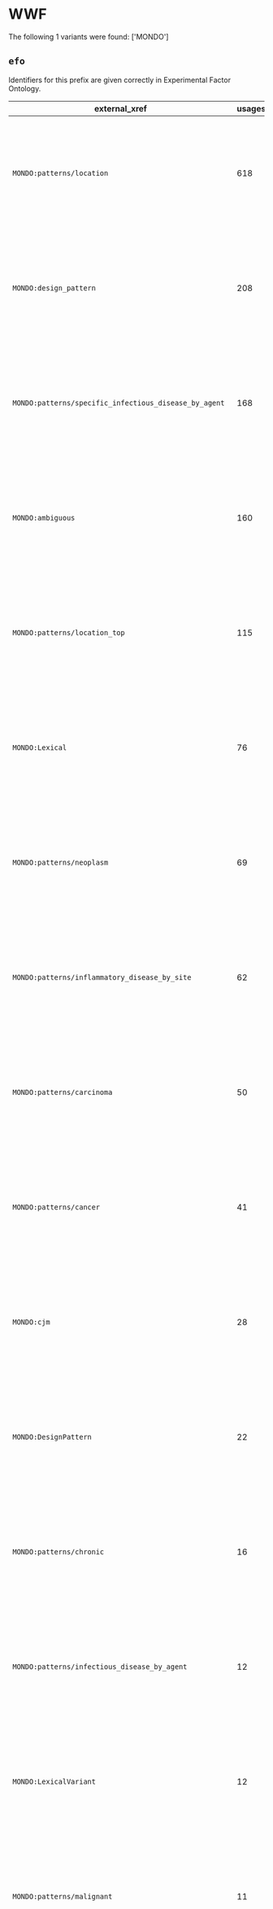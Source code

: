 # WWF

The following 1 variants were found: ['MONDO']

## `efo`

Identifiers for this prefix are given correctly in Experimental Factor Ontology.

| external_xref                                          |   usages_count | usages                                                                                                                                                                                                                                                                                                                                                                                                                                                                                                                       |
|--------------------------------------------------------|----------------|------------------------------------------------------------------------------------------------------------------------------------------------------------------------------------------------------------------------------------------------------------------------------------------------------------------------------------------------------------------------------------------------------------------------------------------------------------------------------------------------------------------------------|
| `MONDO:patterns/location`                              |            618 | [http://www.ebi.ac.uk/efo/EFO:0000178](https://bioregistry.io/http://www.ebi.ac.uk/efo/EFO:0000178), [http://www.ebi.ac.uk/efo/EFO:0000181](https://bioregistry.io/http://www.ebi.ac.uk/efo/EFO:0000181), [http://www.ebi.ac.uk/efo/EFO:0000182](https://bioregistry.io/http://www.ebi.ac.uk/efo/EFO:0000182), [http://www.ebi.ac.uk/efo/EFO:0000191](https://bioregistry.io/http://www.ebi.ac.uk/efo/EFO:0000191), [http://www.ebi.ac.uk/efo/EFO:0000199](https://bioregistry.io/http://www.ebi.ac.uk/efo/EFO:0000199), ... |
| `MONDO:design_pattern`                                 |            208 | [http://www.ebi.ac.uk/efo/EFO:0000191](https://bioregistry.io/http://www.ebi.ac.uk/efo/EFO:0000191), [http://www.ebi.ac.uk/efo/EFO:0000319](https://bioregistry.io/http://www.ebi.ac.uk/efo/EFO:0000319), [http://www.ebi.ac.uk/efo/EFO:0000330](https://bioregistry.io/http://www.ebi.ac.uk/efo/EFO:0000330), [http://www.ebi.ac.uk/efo/EFO:0000405](https://bioregistry.io/http://www.ebi.ac.uk/efo/EFO:0000405), [http://www.ebi.ac.uk/efo/EFO:0000405](https://bioregistry.io/http://www.ebi.ac.uk/efo/EFO:0000405), ... |
| `MONDO:patterns/specific_infectious_disease_by_agent`  |            168 | [http://www.ebi.ac.uk/efo/EFO:0000650](https://bioregistry.io/http://www.ebi.ac.uk/efo/EFO:0000650), [http://www.ebi.ac.uk/efo/EFO:0000694](https://bioregistry.io/http://www.ebi.ac.uk/efo/EFO:0000694), [http://www.ebi.ac.uk/efo/EFO:0000763](https://bioregistry.io/http://www.ebi.ac.uk/efo/EFO:0000763), [http://www.ebi.ac.uk/efo/EFO:0000764](https://bioregistry.io/http://www.ebi.ac.uk/efo/EFO:0000764), [http://www.ebi.ac.uk/efo/EFO:0000769](https://bioregistry.io/http://www.ebi.ac.uk/efo/EFO:0000769), ... |
| `MONDO:ambiguous`                                      |            160 | [http://www.ebi.ac.uk/efo/EFO:0000217](https://bioregistry.io/http://www.ebi.ac.uk/efo/EFO:0000217), [http://www.ebi.ac.uk/efo/EFO:0000220](https://bioregistry.io/http://www.ebi.ac.uk/efo/EFO:0000220), [http://www.ebi.ac.uk/efo/EFO:0000248](https://bioregistry.io/http://www.ebi.ac.uk/efo/EFO:0000248), [http://www.ebi.ac.uk/efo/EFO:0000275](https://bioregistry.io/http://www.ebi.ac.uk/efo/EFO:0000275), [http://www.ebi.ac.uk/efo/EFO:0000284](https://bioregistry.io/http://www.ebi.ac.uk/efo/EFO:0000284), ... |
| `MONDO:patterns/location_top`                          |            115 | [http://www.ebi.ac.uk/efo/EFO:0000319](https://bioregistry.io/http://www.ebi.ac.uk/efo/EFO:0000319), [http://www.ebi.ac.uk/efo/EFO:0000405](https://bioregistry.io/http://www.ebi.ac.uk/efo/EFO:0000405), [http://www.ebi.ac.uk/efo/EFO:0000512](https://bioregistry.io/http://www.ebi.ac.uk/efo/EFO:0000512), [http://www.ebi.ac.uk/efo/EFO:0000524](https://bioregistry.io/http://www.ebi.ac.uk/efo/EFO:0000524), [http://www.ebi.ac.uk/efo/EFO:0000540](https://bioregistry.io/http://www.ebi.ac.uk/efo/EFO:0000540), ... |
| `MONDO:Lexical`                                        |             76 | [http://www.ebi.ac.uk/efo/EFO:0000095](https://bioregistry.io/http://www.ebi.ac.uk/efo/EFO:0000095), [http://www.ebi.ac.uk/efo/EFO:0000174](https://bioregistry.io/http://www.ebi.ac.uk/efo/EFO:0000174), [http://www.ebi.ac.uk/efo/EFO:0000181](https://bioregistry.io/http://www.ebi.ac.uk/efo/EFO:0000181), [http://www.ebi.ac.uk/efo/EFO:0000198](https://bioregistry.io/http://www.ebi.ac.uk/efo/EFO:0000198), [http://www.ebi.ac.uk/efo/EFO:0000222](https://bioregistry.io/http://www.ebi.ac.uk/efo/EFO:0000222), ... |
| `MONDO:patterns/neoplasm`                              |             69 | [http://www.ebi.ac.uk/efo/EFO:0000294](https://bioregistry.io/http://www.ebi.ac.uk/efo/EFO:0000294), [http://www.ebi.ac.uk/efo/EFO:0002431](https://bioregistry.io/http://www.ebi.ac.uk/efo/EFO:0002431), [http://www.ebi.ac.uk/efo/EFO:0002626](https://bioregistry.io/http://www.ebi.ac.uk/efo/EFO:0002626), [http://www.ebi.ac.uk/efo/EFO:0003769](https://bioregistry.io/http://www.ebi.ac.uk/efo/EFO:0003769), [http://www.ebi.ac.uk/efo/EFO:0003817](https://bioregistry.io/http://www.ebi.ac.uk/efo/EFO:0003817), ... |
| `MONDO:patterns/inflammatory_disease_by_site`          |             62 | [http://www.ebi.ac.uk/efo/EFO:0000217](https://bioregistry.io/http://www.ebi.ac.uk/efo/EFO:0000217), [http://www.ebi.ac.uk/efo/EFO:0000278](https://bioregistry.io/http://www.ebi.ac.uk/efo/EFO:0000278), [http://www.ebi.ac.uk/efo/EFO:0000465](https://bioregistry.io/http://www.ebi.ac.uk/efo/EFO:0000465), [http://www.ebi.ac.uk/efo/EFO:0000557](https://bioregistry.io/http://www.ebi.ac.uk/efo/EFO:0000557), [http://www.ebi.ac.uk/efo/EFO:0000649](https://bioregistry.io/http://www.ebi.ac.uk/efo/EFO:0000649), ... |
| `MONDO:patterns/carcinoma`                             |             50 | [http://www.ebi.ac.uk/efo/EFO:0000178](https://bioregistry.io/http://www.ebi.ac.uk/efo/EFO:0000178), [http://www.ebi.ac.uk/efo/EFO:0000182](https://bioregistry.io/http://www.ebi.ac.uk/efo/EFO:0000182), [http://www.ebi.ac.uk/efo/EFO:0000216](https://bioregistry.io/http://www.ebi.ac.uk/efo/EFO:0000216), [http://www.ebi.ac.uk/efo/EFO:0000305](https://bioregistry.io/http://www.ebi.ac.uk/efo/EFO:0000305), [http://www.ebi.ac.uk/efo/EFO:0000501](https://bioregistry.io/http://www.ebi.ac.uk/efo/EFO:0000501), ... |
| `MONDO:patterns/cancer`                                |             41 | [http://www.ebi.ac.uk/efo/EFO:0000178](https://bioregistry.io/http://www.ebi.ac.uk/efo/EFO:0000178), [http://www.ebi.ac.uk/efo/EFO:0000326](https://bioregistry.io/http://www.ebi.ac.uk/efo/EFO:0000326), [http://www.ebi.ac.uk/efo/EFO:0005088](https://bioregistry.io/http://www.ebi.ac.uk/efo/EFO:0005088), [http://www.ebi.ac.uk/efo/EFO:0005553](https://bioregistry.io/http://www.ebi.ac.uk/efo/EFO:0005553), [http://www.ebi.ac.uk/efo/EFO:0005557](https://bioregistry.io/http://www.ebi.ac.uk/efo/EFO:0005557), ... |
| `MONDO:cjm`                                            |             28 | [http://www.ebi.ac.uk/efo/EFO:0000182](https://bioregistry.io/http://www.ebi.ac.uk/efo/EFO:0000182), [http://www.ebi.ac.uk/efo/EFO:0000319](https://bioregistry.io/http://www.ebi.ac.uk/efo/EFO:0000319), [http://www.ebi.ac.uk/efo/EFO:0000405](https://bioregistry.io/http://www.ebi.ac.uk/efo/EFO:0000405), [http://www.ebi.ac.uk/efo/EFO:0000508](https://bioregistry.io/http://www.ebi.ac.uk/efo/EFO:0000508), [http://www.ebi.ac.uk/efo/EFO:0000574](https://bioregistry.io/http://www.ebi.ac.uk/efo/EFO:0000574), ... |
| `MONDO:DesignPattern`                                  |             22 | [http://www.ebi.ac.uk/efo/EFO:0000216](https://bioregistry.io/http://www.ebi.ac.uk/efo/EFO:0000216), [http://www.ebi.ac.uk/efo/EFO:0000294](https://bioregistry.io/http://www.ebi.ac.uk/efo/EFO:0000294), [http://www.ebi.ac.uk/efo/EFO:0000305](https://bioregistry.io/http://www.ebi.ac.uk/efo/EFO:0000305), [http://www.ebi.ac.uk/efo/EFO:0000326](https://bioregistry.io/http://www.ebi.ac.uk/efo/EFO:0000326), [http://www.ebi.ac.uk/efo/EFO:0000673](https://bioregistry.io/http://www.ebi.ac.uk/efo/EFO:0000673), ... |
| `MONDO:patterns/chronic`                               |             16 | [http://www.ebi.ac.uk/efo/EFO:0000337](https://bioregistry.io/http://www.ebi.ac.uk/efo/EFO:0000337), [http://www.ebi.ac.uk/efo/EFO:0000339](https://bioregistry.io/http://www.ebi.ac.uk/efo/EFO:0000339), [http://www.ebi.ac.uk/efo/EFO:0000341](https://bioregistry.io/http://www.ebi.ac.uk/efo/EFO:0000341), [http://www.ebi.ac.uk/efo/EFO:0000342](https://bioregistry.io/http://www.ebi.ac.uk/efo/EFO:0000342), [http://www.ebi.ac.uk/efo/EFO:0002428](https://bioregistry.io/http://www.ebi.ac.uk/efo/EFO:0002428), ... |
| `MONDO:patterns/infectious_disease_by_agent`           |             12 | [http://www.ebi.ac.uk/efo/EFO:0000763](https://bioregistry.io/http://www.ebi.ac.uk/efo/EFO:0000763), [http://www.ebi.ac.uk/efo/EFO:0004249](https://bioregistry.io/http://www.ebi.ac.uk/efo/EFO:0004249), [http://www.ebi.ac.uk/efo/EFO:0007128](https://bioregistry.io/http://www.ebi.ac.uk/efo/EFO:0007128), [http://www.ebi.ac.uk/efo/EFO:0007146](https://bioregistry.io/http://www.ebi.ac.uk/efo/EFO:0007146), [http://www.ebi.ac.uk/efo/EFO:0007173](https://bioregistry.io/http://www.ebi.ac.uk/efo/EFO:0007173), ... |
| `MONDO:LexicalVariant`                                 |             12 | [http://www.ebi.ac.uk/efo/EFO:0000384](https://bioregistry.io/http://www.ebi.ac.uk/efo/EFO:0000384), [http://www.ebi.ac.uk/efo/EFO:0003780](https://bioregistry.io/http://www.ebi.ac.uk/efo/EFO:0003780), [http://www.ebi.ac.uk/efo/EFO:0005625](https://bioregistry.io/http://www.ebi.ac.uk/efo/EFO:0005625), [http://www.ebi.ac.uk/efo/EFO:0005627](https://bioregistry.io/http://www.ebi.ac.uk/efo/EFO:0005627), [http://www.ebi.ac.uk/efo/EFO:0005629](https://bioregistry.io/http://www.ebi.ac.uk/efo/EFO:0005629), ... |
| `MONDO:patterns/malignant`                             |             11 | [http://www.ebi.ac.uk/efo/EFO:0000311](https://bioregistry.io/http://www.ebi.ac.uk/efo/EFO:0000311), [http://www.ebi.ac.uk/efo/EFO:0005567](https://bioregistry.io/http://www.ebi.ac.uk/efo/EFO:0005567), [http://www.ebi.ac.uk/efo/EFO:0008545](https://bioregistry.io/http://www.ebi.ac.uk/efo/EFO:0008545), [http://www.ebi.ac.uk/efo/EFO:1000124](https://bioregistry.io/http://www.ebi.ac.uk/efo/EFO:1000124), [http://www.ebi.ac.uk/efo/EFO:1000348](https://bioregistry.io/http://www.ebi.ac.uk/efo/EFO:1000348), ... |
| `MONDO:patterns/sarcoma`                               |             10 | [http://www.ebi.ac.uk/efo/EFO:0000569](https://bioregistry.io/http://www.ebi.ac.uk/efo/EFO:0000569), [http://www.ebi.ac.uk/efo/EFO:0000637](https://bioregistry.io/http://www.ebi.ac.uk/efo/EFO:0000637), [http://www.ebi.ac.uk/efo/EFO:0002914](https://bioregistry.io/http://www.ebi.ac.uk/efo/EFO:0002914), [http://www.ebi.ac.uk/efo/EFO:0002920](https://bioregistry.io/http://www.ebi.ac.uk/efo/EFO:0002920), [http://www.ebi.ac.uk/efo/EFO:0003968](https://bioregistry.io/http://www.ebi.ac.uk/efo/EFO:0003968), ... |
| `MONDO:patterns/basis_in_disruption_of_process`        |              9 | [http://www.ebi.ac.uk/efo/EFO:0000589](https://bioregistry.io/http://www.ebi.ac.uk/efo/EFO:0000589), [http://www.ebi.ac.uk/efo/EFO:0000677](https://bioregistry.io/http://www.ebi.ac.uk/efo/EFO:0000677), [http://www.ebi.ac.uk/efo/EFO:0005269](https://bioregistry.io/http://www.ebi.ac.uk/efo/EFO:0005269), [http://www.ebi.ac.uk/efo/EFO:0005269](https://bioregistry.io/http://www.ebi.ac.uk/efo/EFO:0005269), [http://www.ebi.ac.uk/efo/EFO:0008499](https://bioregistry.io/http://www.ebi.ac.uk/efo/EFO:0008499), ... |
| `MONDO:patterns/disease_series_by_gene`                |              9 | [http://www.ebi.ac.uk/efo/EFO:0009301](https://bioregistry.io/http://www.ebi.ac.uk/efo/EFO:0009301), [http://www.ebi.ac.uk/efo/EFO:0009301](https://bioregistry.io/http://www.ebi.ac.uk/efo/EFO:0009301), [http://www.ebi.ac.uk/efo/EFO:1001333](https://bioregistry.io/http://www.ebi.ac.uk/efo/EFO:1001333), [http://www.ebi.ac.uk/efo/EFO:1001501](https://bioregistry.io/http://www.ebi.ac.uk/efo/EFO:1001501), [http://www.ebi.ac.uk/efo/EFO:1001977](https://bioregistry.io/http://www.ebi.ac.uk/efo/EFO:1001977), ... |
| `MONDO:patterns/hereditary`                            |              8 | [http://www.ebi.ac.uk/efo/EFO:0000508](https://bioregistry.io/http://www.ebi.ac.uk/efo/EFO:0000508), [http://www.ebi.ac.uk/efo/EFO:0001356](https://bioregistry.io/http://www.ebi.ac.uk/efo/EFO:0001356), [http://www.ebi.ac.uk/efo/EFO:0002945](https://bioregistry.io/http://www.ebi.ac.uk/efo/EFO:0002945), [http://www.ebi.ac.uk/efo/EFO:0002945](https://bioregistry.io/http://www.ebi.ac.uk/efo/EFO:0002945), [http://www.ebi.ac.uk/efo/EFO:0004128](https://bioregistry.io/http://www.ebi.ac.uk/efo/EFO:0004128), ... |
| `MONDO:patterns/neuroendocrine_neoplasm_grade1`        |              8 | [http://www.ebi.ac.uk/efo/EFO:1000092](https://bioregistry.io/http://www.ebi.ac.uk/efo/EFO:1000092), [http://www.ebi.ac.uk/efo/EFO:1000094](https://bioregistry.io/http://www.ebi.ac.uk/efo/EFO:1000094), [http://www.ebi.ac.uk/efo/EFO:1000154](https://bioregistry.io/http://www.ebi.ac.uk/efo/EFO:1000154), [http://www.ebi.ac.uk/efo/EFO:1000188](https://bioregistry.io/http://www.ebi.ac.uk/efo/EFO:1000188), [http://www.ebi.ac.uk/efo/EFO:1000195](https://bioregistry.io/http://www.ebi.ac.uk/efo/EFO:1000195), ... |
| `MONDO:patterns/acute`                                 |              7 | [http://www.ebi.ac.uk/efo/EFO:0000220](https://bioregistry.io/http://www.ebi.ac.uk/efo/EFO:0000220), [http://www.ebi.ac.uk/efo/EFO:0000221](https://bioregistry.io/http://www.ebi.ac.uk/efo/EFO:0000221), [http://www.ebi.ac.uk/efo/EFO:0000222](https://bioregistry.io/http://www.ebi.ac.uk/efo/EFO:0000222), [http://www.ebi.ac.uk/efo/EFO:0002497](https://bioregistry.io/http://www.ebi.ac.uk/efo/EFO:0002497), [http://www.ebi.ac.uk/efo/EFO:0008583](https://bioregistry.io/http://www.ebi.ac.uk/efo/EFO:0008583), ... |
| `MONDO:patterns/allergic_form_of_disease`              |              6 | [http://www.ebi.ac.uk/efo/EFO:0000274](https://bioregistry.io/http://www.ebi.ac.uk/efo/EFO:0000274), [http://www.ebi.ac.uk/efo/EFO:0005854](https://bioregistry.io/http://www.ebi.ac.uk/efo/EFO:0005854), [http://www.ebi.ac.uk/efo/EFO:0007141](https://bioregistry.io/http://www.ebi.ac.uk/efo/EFO:0007141), [http://www.ebi.ac.uk/efo/EFO:1000668](https://bioregistry.io/http://www.ebi.ac.uk/efo/EFO:1000668), [http://www.ebi.ac.uk/efo/EFO:1000669](https://bioregistry.io/http://www.ebi.ac.uk/efo/EFO:1000669), ... |
| `MONDO:patterns/benign`                                |              5 | [http://www.ebi.ac.uk/efo/EFO:0002422](https://bioregistry.io/http://www.ebi.ac.uk/efo/EFO:0002422), [http://www.ebi.ac.uk/efo/EFO:1000028](https://bioregistry.io/http://www.ebi.ac.uk/efo/EFO:1000028), [http://www.ebi.ac.uk/efo/EFO:1000106](https://bioregistry.io/http://www.ebi.ac.uk/efo/EFO:1000106), [http://www.ebi.ac.uk/efo/EFO:1000108](https://bioregistry.io/http://www.ebi.ac.uk/efo/EFO:1000108), [http://www.ebi.ac.uk/efo/EFO:1000485](https://bioregistry.io/http://www.ebi.ac.uk/efo/EFO:1000485)      |
| `MONDO:patterns/environmental_stimulus`                |              4 | [http://www.ebi.ac.uk/efo/EFO:0004712](https://bioregistry.io/http://www.ebi.ac.uk/efo/EFO:0004712), [http://www.ebi.ac.uk/efo/EFO:0007153](https://bioregistry.io/http://www.ebi.ac.uk/efo/EFO:0007153), [http://www.ebi.ac.uk/efo/EFO:1000814](https://bioregistry.io/http://www.ebi.ac.uk/efo/EFO:1000814), [http://www.ebi.ac.uk/efo/EFO:1000851](https://bioregistry.io/http://www.ebi.ac.uk/efo/EFO:1000851)                                                                                                           |
| `MONDO:patterns/congenital`                            |              4 | [http://www.ebi.ac.uk/efo/EFO:0007217](https://bioregistry.io/http://www.ebi.ac.uk/efo/EFO:0007217), [http://www.ebi.ac.uk/efo/EFO:0007218](https://bioregistry.io/http://www.ebi.ac.uk/efo/EFO:0007218), [http://www.ebi.ac.uk/efo/EFO:0007219](https://bioregistry.io/http://www.ebi.ac.uk/efo/EFO:0007219), [http://www.ebi.ac.uk/efo/EFO:0007220](https://bioregistry.io/http://www.ebi.ac.uk/efo/EFO:0007220)                                                                                                           |
| `MONDO:patterns/inborn_metabolic`                      |              3 | [http://www.ebi.ac.uk/efo/EFO:0005596](https://bioregistry.io/http://www.ebi.ac.uk/efo/EFO:0005596), [http://www.ebi.ac.uk/efo/EFO:0005596](https://bioregistry.io/http://www.ebi.ac.uk/efo/EFO:0005596), [http://www.ebi.ac.uk/efo/EFO:0007287](https://bioregistry.io/http://www.ebi.ac.uk/efo/EFO:0007287)                                                                                                                                                                                                                |
| `MONDO:patterns/acquired`                              |              3 | [http://www.ebi.ac.uk/efo/EFO:1000639](https://bioregistry.io/http://www.ebi.ac.uk/efo/EFO:1000639), [http://www.ebi.ac.uk/efo/EFO:1000663](https://bioregistry.io/http://www.ebi.ac.uk/efo/EFO:1000663), [http://www.ebi.ac.uk/efo/EFO:1000691](https://bioregistry.io/http://www.ebi.ac.uk/efo/EFO:1000691)                                                                                                                                                                                                                |
| `MONDO:patterns/autosomal_recessive`                   |              2 | [http://www.ebi.ac.uk/efo/EFO:1000017](https://bioregistry.io/http://www.ebi.ac.uk/efo/EFO:1000017), [http://www.ebi.ac.uk/efo/EFO:1000017](https://bioregistry.io/http://www.ebi.ac.uk/efo/EFO:1000017)                                                                                                                                                                                                                                                                                                                     |
| `MONDO:patterns/childhood`                             |              2 | [http://www.ebi.ac.uk/efo/EFO:0000330](https://bioregistry.io/http://www.ebi.ac.uk/efo/EFO:0000330), [http://www.ebi.ac.uk/efo/EFO:0004594](https://bioregistry.io/http://www.ebi.ac.uk/efo/EFO:0004594)                                                                                                                                                                                                                                                                                                                     |
| `MONDO:patterns/carcinoma_in_situ`                     |              2 | [http://www.ebi.ac.uk/efo/EFO:0000432](https://bioregistry.io/http://www.ebi.ac.uk/efo/EFO:0000432), [http://www.ebi.ac.uk/efo/EFO:1000283](https://bioregistry.io/http://www.ebi.ac.uk/efo/EFO:1000283)                                                                                                                                                                                                                                                                                                                     |
| `MONDO:patterns/neuroendocrine_neoplasm`               |              2 | [http://www.ebi.ac.uk/efo/EFO:0005220](https://bioregistry.io/http://www.ebi.ac.uk/efo/EFO:0005220), [http://www.ebi.ac.uk/efo/EFO:1001928](https://bioregistry.io/http://www.ebi.ac.uk/efo/EFO:1001928)                                                                                                                                                                                                                                                                                                                     |
| `MONDO:patterns/adult`                                 |              2 | [http://www.ebi.ac.uk/efo/EFO:1001933](https://bioregistry.io/http://www.ebi.ac.uk/efo/EFO:1001933), [http://www.ebi.ac.uk/efo/EFO:1001935](https://bioregistry.io/http://www.ebi.ac.uk/efo/EFO:1001935)                                                                                                                                                                                                                                                                                                                     |
| `MONDO:patterns/specific_inflammatory_disease_by_site` |              1 | [http://www.ebi.ac.uk/efo/EFO:0005751](https://bioregistry.io/http://www.ebi.ac.uk/efo/EFO:0005751)                                                                                                                                                                                                                                                                                                                                                                                                                          |
| `MONDO:design_patterns`                                |              1 | [http://www.ebi.ac.uk/efo/EFO:0000182](https://bioregistry.io/http://www.ebi.ac.uk/efo/EFO:0000182)                                                                                                                                                                                                                                                                                                                                                                                                                          |
| `MONDO:patterns/allergy`                               |              1 | [http://www.ebi.ac.uk/efo/EFO:0009482](https://bioregistry.io/http://www.ebi.ac.uk/efo/EFO:0009482)                                                                                                                                                                                                                                                                                                                                                                                                                          |
| `MONDO:patterns/autosomal_dominant`                    |              1 | [http://www.ebi.ac.uk/efo/EFO:1001496](https://bioregistry.io/http://www.ebi.ac.uk/efo/EFO:1001496)                                                                                                                                                                                                                                                                                                                                                                                                                          |

## `mondo`

Identifiers for this prefix are given correctly in Monarch Disease Ontology.

| external_xref                                                  |   usages_count | usages                                                                                                                                                                                                                                                                                 |
|----------------------------------------------------------------|----------------|----------------------------------------------------------------------------------------------------------------------------------------------------------------------------------------------------------------------------------------------------------------------------------------|
| `MONDO:Lexical`                                                |           4571 | [MONDO:0000170](https://bioregistry.io/MONDO:0000170), [MONDO:0000200](https://bioregistry.io/MONDO:0000200), [MONDO:0000208](https://bioregistry.io/MONDO:0000208), [MONDO:0000902](https://bioregistry.io/MONDO:0000902), [MONDO:0000908](https://bioregistry.io/MONDO:0000908), ... |
| `MONDO:patterns/disease_series_by_gene`                        |           3940 | [MONDO:0000764](https://bioregistry.io/MONDO:0000764), [MONDO:0000908](https://bioregistry.io/MONDO:0000908), [MONDO:0000908](https://bioregistry.io/MONDO:0000908), [MONDO:0000911](https://bioregistry.io/MONDO:0000911), [MONDO:0000911](https://bioregistry.io/MONDO:0000911), ... |
| `MONDO:design_pattern`                                         |           2885 | [MONDO:0000212](https://bioregistry.io/MONDO:0000212), [MONDO:0000212](https://bioregistry.io/MONDO:0000212), [MONDO:0000257](https://bioregistry.io/MONDO:0000257), [MONDO:0000270](https://bioregistry.io/MONDO:0000270), [MONDO:0000414](https://bioregistry.io/MONDO:0000414), ... |
| `MONDO:patterns/location`                                      |           2839 | [MONDO:0000236](https://bioregistry.io/MONDO:0000236), [MONDO:0000236](https://bioregistry.io/MONDO:0000236), [MONDO:0000242](https://bioregistry.io/MONDO:0000242), [MONDO:0000242](https://bioregistry.io/MONDO:0000242), [MONDO:0000253](https://bioregistry.io/MONDO:0000253), ... |
| `MONDO:ambiguous`                                              |            447 | [MONDO:0000063](https://bioregistry.io/MONDO:0000063), [MONDO:0000094](https://bioregistry.io/MONDO:0000094), [MONDO:0000106](https://bioregistry.io/MONDO:0000106), [MONDO:0000129](https://bioregistry.io/MONDO:0000129), [MONDO:0000138](https://bioregistry.io/MONDO:0000138), ... |
| `MONDO:patterns/specific_infectious_disease_by_agent`          |            347 | [MONDO:0000276](https://bioregistry.io/MONDO:0000276), [MONDO:0000292](https://bioregistry.io/MONDO:0000292), [MONDO:0000294](https://bioregistry.io/MONDO:0000294), [MONDO:0000294](https://bioregistry.io/MONDO:0000294), [MONDO:0000295](https://bioregistry.io/MONDO:0000295), ... |
| `MONDO:patterns/location_top`                                  |            243 | [MONDO:0000270](https://bioregistry.io/MONDO:0000270), [MONDO:0000462](https://bioregistry.io/MONDO:0000462), [MONDO:0000462](https://bioregistry.io/MONDO:0000462), [MONDO:0000469](https://bioregistry.io/MONDO:0000469), [MONDO:0000470](https://bioregistry.io/MONDO:0000470), ... |
| `MONDO:patterns/cancer`                                        |            243 | [MONDO:0000376](https://bioregistry.io/MONDO:0000376), [MONDO:0000377](https://bioregistry.io/MONDO:0000377), [MONDO:0000380](https://bioregistry.io/MONDO:0000380), [MONDO:0000405](https://bioregistry.io/MONDO:0000405), [MONDO:0000612](https://bioregistry.io/MONDO:0000612), ... |
| `MONDO:patterns/neoplasm`                                      |            234 | [MONDO:0000921](https://bioregistry.io/MONDO:0000921), [MONDO:0000933](https://bioregistry.io/MONDO:0000933), [MONDO:0001236](https://bioregistry.io/MONDO:0001236), [MONDO:0001406](https://bioregistry.io/MONDO:0001406), [MONDO:0001420](https://bioregistry.io/MONDO:0001420), ... |
| `MONDO:cjm`                                                    |            222 | [MONDO:0000050](https://bioregistry.io/MONDO:0000050), [MONDO:0000107](https://bioregistry.io/MONDO:0000107), [MONDO:0000127](https://bioregistry.io/MONDO:0000127), [MONDO:0000129](https://bioregistry.io/MONDO:0000129), [MONDO:0000136](https://bioregistry.io/MONDO:0000136), ... |
| `MONDO:patterns/hereditary`                                    |            220 | [MONDO:0000044](https://bioregistry.io/MONDO:0000044), [MONDO:0000700](https://bioregistry.io/MONDO:0000700), [MONDO:0000995](https://bioregistry.io/MONDO:0000995), [MONDO:0001115](https://bioregistry.io/MONDO:0001115), [MONDO:0001336](https://bioregistry.io/MONDO:0001336), ... |
| `MONDO:patterns/rare`                                          |            154 | [MONDO:0015076](https://bioregistry.io/MONDO:0015076), [MONDO:0015076](https://bioregistry.io/MONDO:0015076), [MONDO:0015108](https://bioregistry.io/MONDO:0015108), [MONDO:0015112](https://bioregistry.io/MONDO:0015112), [MONDO:0015112](https://bioregistry.io/MONDO:0015112), ... |
| `MONDO:patterns/inflammatory_disease_by_site`                  |            130 | [MONDO:0000261](https://bioregistry.io/MONDO:0000261), [MONDO:0000261](https://bioregistry.io/MONDO:0000261), [MONDO:0000409](https://bioregistry.io/MONDO:0000409), [MONDO:0000497](https://bioregistry.io/MONDO:0000497), [MONDO:0000739](https://bioregistry.io/MONDO:0000739), ... |
| `MONDO:patterns/carcinoma`                                     |            114 | [MONDO:0000380](https://bioregistry.io/MONDO:0000380), [MONDO:0000521](https://bioregistry.io/MONDO:0000521), [MONDO:0000552](https://bioregistry.io/MONDO:0000552), [MONDO:0001502](https://bioregistry.io/MONDO:0001502), [MONDO:0001602](https://bioregistry.io/MONDO:0001602), ... |
| `MONDO:patterns/chronic`                                       |             99 | [MONDO:0000492](https://bioregistry.io/MONDO:0000492), [MONDO:0000492](https://bioregistry.io/MONDO:0000492), [MONDO:0001007](https://bioregistry.io/MONDO:0001007), [MONDO:0001007](https://bioregistry.io/MONDO:0001007), [MONDO:0001014](https://bioregistry.io/MONDO:0001014), ... |
| `MONDO:patterns/acquired`                                      |             91 | [MONDO:0001198](https://bioregistry.io/MONDO:0001198), [MONDO:0001198](https://bioregistry.io/MONDO:0001198), [MONDO:0001296](https://bioregistry.io/MONDO:0001296), [MONDO:0001296](https://bioregistry.io/MONDO:0001296), [MONDO:0001828](https://bioregistry.io/MONDO:0001828), ... |
| `MONDO:patterns/autosomal_dominant`                            |             89 | [MONDO:0000426](https://bioregistry.io/MONDO:0000426), [MONDO:0000426](https://bioregistry.io/MONDO:0000426), [MONDO:0004691](https://bioregistry.io/MONDO:0004691), [MONDO:0004691](https://bioregistry.io/MONDO:0004691), [MONDO:0007086](https://bioregistry.io/MONDO:0007086), ... |
| `MONDO:patterns/inborn_metabolic`                              |             88 | [MONDO:0000155](https://bioregistry.io/MONDO:0000155), [MONDO:0000155](https://bioregistry.io/MONDO:0000155), [MONDO:0000351](https://bioregistry.io/MONDO:0000351), [MONDO:0000351](https://bioregistry.io/MONDO:0000351), [MONDO:0000421](https://bioregistry.io/MONDO:0000421), ... |
| `MONDO:LexicalVariant`                                         |             83 | [MONDO:0000710](https://bioregistry.io/MONDO:0000710), [MONDO:0000906](https://bioregistry.io/MONDO:0000906), [MONDO:0001049](https://bioregistry.io/MONDO:0001049), [MONDO:0001224](https://bioregistry.io/MONDO:0001224), [MONDO:0001252](https://bioregistry.io/MONDO:0001252), ... |
| `MONDO:patterns/basis_in_disruption_of_process`                |             81 | [MONDO:0002145](https://bioregistry.io/MONDO:0002145), [MONDO:0002459](https://bioregistry.io/MONDO:0002459), [MONDO:0002459](https://bioregistry.io/MONDO:0002459), [MONDO:0003832](https://bioregistry.io/MONDO:0003832), [MONDO:0004738](https://bioregistry.io/MONDO:0004738), ... |
| `MONDO:patterns/acute`                                         |             80 | [MONDO:0000222](https://bioregistry.io/MONDO:0000222), [MONDO:0000222](https://bioregistry.io/MONDO:0000222), [MONDO:0000257](https://bioregistry.io/MONDO:0000257), [MONDO:0000257](https://bioregistry.io/MONDO:0000257), [MONDO:0000990](https://bioregistry.io/MONDO:0000990), ... |
| `MONDO:patterns/autosomal_recessive`                           |             80 | [MONDO:0000212](https://bioregistry.io/MONDO:0000212), [MONDO:0002014](https://bioregistry.io/MONDO:0002014), [MONDO:0006025](https://bioregistry.io/MONDO:0006025), [MONDO:0006025](https://bioregistry.io/MONDO:0006025), [MONDO:0008406](https://bioregistry.io/MONDO:0008406), ... |
| `MONDO:patterns/childhood`                                     |             71 | [MONDO:0000414](https://bioregistry.io/MONDO:0000414), [MONDO:0002505](https://bioregistry.io/MONDO:0002505), [MONDO:0002540](https://bioregistry.io/MONDO:0002540), [MONDO:0002623](https://bioregistry.io/MONDO:0002623), [MONDO:0002685](https://bioregistry.io/MONDO:0002685), ... |
| `MONDO:patterns/isolated`                                      |             69 | [MONDO:0000062](https://bioregistry.io/MONDO:0000062), [MONDO:0000062](https://bioregistry.io/MONDO:0000062), [MONDO:0000509](https://bioregistry.io/MONDO:0000509), [MONDO:0000509](https://bioregistry.io/MONDO:0000509), [MONDO:0000722](https://bioregistry.io/MONDO:0000722), ... |
| `MONDO:patterns/infectious_disease_by_agent`                   |             64 | [MONDO:0000276](https://bioregistry.io/MONDO:0000276), [MONDO:0000290](https://bioregistry.io/MONDO:0000290), [MONDO:0000290](https://bioregistry.io/MONDO:0000290), [MONDO:0000292](https://bioregistry.io/MONDO:0000292), [MONDO:0000298](https://bioregistry.io/MONDO:0000298), ... |
| `MONDO:patterns/syndromic`                                     |             64 | [MONDO:0000508](https://bioregistry.io/MONDO:0000508), [MONDO:0000508](https://bioregistry.io/MONDO:0000508), [MONDO:0002254](https://bioregistry.io/MONDO:0002254), [MONDO:0009105](https://bioregistry.io/MONDO:0009105), [MONDO:0015150](https://bioregistry.io/MONDO:0015150), ... |
| `MONDO:patterns/allergy`                                       |             62 | [MONDO:0000606](https://bioregistry.io/MONDO:0000606), [MONDO:0000606](https://bioregistry.io/MONDO:0000606), [MONDO:0000772](https://bioregistry.io/MONDO:0000772), [MONDO:0000772](https://bioregistry.io/MONDO:0000772), [MONDO:0000773](https://bioregistry.io/MONDO:0000773), ... |
| `MONDO:patterns/genetic`                                       |             62 | [MONDO:0007781](https://bioregistry.io/MONDO:0007781), [MONDO:0007781](https://bioregistry.io/MONDO:0007781), [MONDO:0009970](https://bioregistry.io/MONDO:0009970), [MONDO:0009970](https://bioregistry.io/MONDO:0009970), [MONDO:0013099](https://bioregistry.io/MONDO:0013099), ... |
| `MONDO:patterns/adult`                                         |             57 | [MONDO:0000814](https://bioregistry.io/MONDO:0000814), [MONDO:0000875](https://bioregistry.io/MONDO:0000875), [MONDO:0001907](https://bioregistry.io/MONDO:0001907), [MONDO:0002543](https://bioregistry.io/MONDO:0002543), [MONDO:0002676](https://bioregistry.io/MONDO:0002676), ... |
| `MONDO:patterns/malignant`                                     |             56 | [MONDO:0000377](https://bioregistry.io/MONDO:0000377), [MONDO:0000378](https://bioregistry.io/MONDO:0000378), [MONDO:0000379](https://bioregistry.io/MONDO:0000379), [MONDO:0000379](https://bioregistry.io/MONDO:0000379), [MONDO:0000407](https://bioregistry.io/MONDO:0000407), ... |
| `MONDO:patterns/carcinoma_in_situ`                             |             53 | [MONDO:0000371](https://bioregistry.io/MONDO:0000371), [MONDO:0000372](https://bioregistry.io/MONDO:0000372), [MONDO:0000373](https://bioregistry.io/MONDO:0000373), [MONDO:0000373](https://bioregistry.io/MONDO:0000373), [MONDO:0000374](https://bioregistry.io/MONDO:0000374), ... |
| `MONDO:patterns/x_linked`                                      |             52 | [MONDO:0000425](https://bioregistry.io/MONDO:0000425), [MONDO:0000425](https://bioregistry.io/MONDO:0000425), [MONDO:0010222](https://bioregistry.io/MONDO:0010222), [MONDO:0010222](https://bioregistry.io/MONDO:0010222), [MONDO:0010248](https://bioregistry.io/MONDO:0010248), ... |
| `MONDO:patterns/sarcoma`                                       |             49 | [MONDO:0001204](https://bioregistry.io/MONDO:0001204), [MONDO:0001374](https://bioregistry.io/MONDO:0001374), [MONDO:0001387](https://bioregistry.io/MONDO:0001387), [MONDO:0001418](https://bioregistry.io/MONDO:0001418), [MONDO:0001501](https://bioregistry.io/MONDO:0001501), ... |
| `MONDO:patterns/benign`                                        |             34 | [MONDO:0000638](https://bioregistry.io/MONDO:0000638), [MONDO:0000638](https://bioregistry.io/MONDO:0000638), [MONDO:0000654](https://bioregistry.io/MONDO:0000654), [MONDO:0002065](https://bioregistry.io/MONDO:0002065), [MONDO:0002373](https://bioregistry.io/MONDO:0002373), ... |
| `MONDO:patterns/chromosome_type`                               |             24 | [MONDO:0020583](https://bioregistry.io/MONDO:0020583), [MONDO:0700008](https://bioregistry.io/MONDO:0700008), [MONDO:0700009](https://bioregistry.io/MONDO:0700009), [MONDO:0700010](https://bioregistry.io/MONDO:0700010), [MONDO:0700011](https://bioregistry.io/MONDO:0700011), ... |
| `MONDO:patterns/neuroendocrine_neoplasm`                       |             20 | [MONDO:0002477](https://bioregistry.io/MONDO:0002477), [MONDO:0002481](https://bioregistry.io/MONDO:0002481), [MONDO:0002485](https://bioregistry.io/MONDO:0002485), [MONDO:0002882](https://bioregistry.io/MONDO:0002882), [MONDO:0002883](https://bioregistry.io/MONDO:0002883), ... |
| `MONDO:patterns/allergic_form_of_disease`                      |             14 | [MONDO:0000771](https://bioregistry.io/MONDO:0000771), [MONDO:0000771](https://bioregistry.io/MONDO:0000771), [MONDO:0004553](https://bioregistry.io/MONDO:0004553), [MONDO:0004784](https://bioregistry.io/MONDO:0004784), [MONDO:0004784](https://bioregistry.io/MONDO:0004784), ... |
| `MONDO:patterns/congenital`                                    |             14 | [MONDO:0000577](https://bioregistry.io/MONDO:0000577), [MONDO:0001902](https://bioregistry.io/MONDO:0001902), [MONDO:0001902](https://bioregistry.io/MONDO:0001902), [MONDO:0004527](https://bioregistry.io/MONDO:0004527), [MONDO:0004527](https://bioregistry.io/MONDO:0004527), ... |
| `MONDO:patterns/specific_inflammatory_disease_by_site`         |             13 | [MONDO:0000252](https://bioregistry.io/MONDO:0000252), [MONDO:0000271](https://bioregistry.io/MONDO:0000271), [MONDO:0000709](https://bioregistry.io/MONDO:0000709), [MONDO:0000916](https://bioregistry.io/MONDO:0000916), [MONDO:0001537](https://bioregistry.io/MONDO:0001537), ... |
| `MONDO:patterns/autoimmune`                                    |             13 | [MONDO:0000587](https://bioregistry.io/MONDO:0000587), [MONDO:0000774](https://bioregistry.io/MONDO:0000774), [MONDO:0015939](https://bioregistry.io/MONDO:0015939), [MONDO:0018242](https://bioregistry.io/MONDO:0018242), [MONDO:0019098](https://bioregistry.io/MONDO:0019098), ... |
| `MONDO:patterns/inherited_susceptibility`                      |             13 | [MONDO:0011847](https://bioregistry.io/MONDO:0011847), [MONDO:0011875](https://bioregistry.io/MONDO:0011875), [MONDO:0012627](https://bioregistry.io/MONDO:0012627), [MONDO:0012763](https://bioregistry.io/MONDO:0012763), [MONDO:0013103](https://bioregistry.io/MONDO:0013103), ... |
| `MONDO:patterns/neuroendocrine_neoplasm_grade1`                |             12 | [MONDO:0000540](https://bioregistry.io/MONDO:0000540), [MONDO:0006091](https://bioregistry.io/MONDO:0006091), [MONDO:0006093](https://bioregistry.io/MONDO:0006093), [MONDO:0006126](https://bioregistry.io/MONDO:0006126), [MONDO:0006155](https://bioregistry.io/MONDO:0006155), ... |
| `MONDO:patterns/OMIM_disease_series_by_gene`                   |             11 | [MONDO:0007617](https://bioregistry.io/MONDO:0007617), [MONDO:0014914](https://bioregistry.io/MONDO:0014914), [MONDO:0032702](https://bioregistry.io/MONDO:0032702), [MONDO:0032770](https://bioregistry.io/MONDO:0032770), [MONDO:0033492](https://bioregistry.io/MONDO:0033492), ... |
| `MONDO:patterns/environmental_stimulus`                        |              8 | [MONDO:0001000](https://bioregistry.io/MONDO:0001000), [MONDO:0001540](https://bioregistry.io/MONDO:0001540), [MONDO:0002497](https://bioregistry.io/MONDO:0002497), [MONDO:0005425](https://bioregistry.io/MONDO:0005425), [MONDO:0006654](https://bioregistry.io/MONDO:0006654), ... |
| `MONDO:patterns/infantile`                                     |              7 | [MONDO:0000212](https://bioregistry.io/MONDO:0000212), [MONDO:0015804](https://bioregistry.io/MONDO:0015804), [MONDO:0015804](https://bioregistry.io/MONDO:0015804), [MONDO:0017354](https://bioregistry.io/MONDO:0017354), [MONDO:0019190](https://bioregistry.io/MONDO:0019190), ... |
| `MONDO:patterns/disease_by_dysfunctional_structure`            |              6 | [MONDO:0001343](https://bioregistry.io/MONDO:0001343), [MONDO:0001343](https://bioregistry.io/MONDO:0001343), [MONDO:0004880](https://bioregistry.io/MONDO:0004880), [MONDO:0004880](https://bioregistry.io/MONDO:0004880), [MONDO:0100311](https://bioregistry.io/MONDO:0100311), ... |
| `MONDO:patterns/rare_genetic`                                  |              5 | [MONDO:0015107](https://bioregistry.io/MONDO:0015107), [MONDO:0015513](https://bioregistry.io/MONDO:0015513), [MONDO:0015955](https://bioregistry.io/MONDO:0015955), [MONDO:0015972](https://bioregistry.io/MONDO:0015972), [MONDO:0015972](https://bioregistry.io/MONDO:0015972)      |
| `MONDO:patterns/y_linked`                                      |              4 | [MONDO:0000428](https://bioregistry.io/MONDO:0000428), [MONDO:0000428](https://bioregistry.io/MONDO:0000428), [MONDO:0010761](https://bioregistry.io/MONDO:0010761), [MONDO:0010761](https://bioregistry.io/MONDO:0010761)                                                             |
| `MONDO:patterns/disrupts_process`                              |              3 | [MONDO:0056803](https://bioregistry.io/MONDO:0056803), [MONDO:0100277](https://bioregistry.io/MONDO:0100277), [MONDO:0100306](https://bioregistry.io/MONDO:0100306)                                                                                                                    |
| `MONDO:pr`                                                     |              2 | [MONDO:0002014](https://bioregistry.io/MONDO:0002014), [MONDO:0007524](https://bioregistry.io/MONDO:0007524)                                                                                                                                                                           |
| `MONDO:patterns/inborn_metabolic_disrupts`                     |              2 | [MONDO:0100188](https://bioregistry.io/MONDO:0100188), [MONDO:0100304](https://bioregistry.io/MONDO:0100304)                                                                                                                                                                           |
| `MONDO:patterns/susceptibility_by_gene`                        |              2 | [MONDO:0100231](https://bioregistry.io/MONDO:0100231), [MONDO:0100231](https://bioregistry.io/MONDO:0100231)                                                                                                                                                                           |
| `MONDO:patterns/idiopathic`                                    |              2 | [MONDO:0600023](https://bioregistry.io/MONDO:0600023), [MONDO:0700007](https://bioregistry.io/MONDO:0700007)                                                                                                                                                                           |
| `MONDO:patterns/monosomy`                                      |              2 | [MONDO:0700035](https://bioregistry.io/MONDO:0700035), [MONDO:0700035](https://bioregistry.io/MONDO:0700035)                                                                                                                                                                           |
| `MONDO:patterns`                                               |              1 | [MONDO:0000263](https://bioregistry.io/MONDO:0000263)                                                                                                                                                                                                                                  |
| `MONDO:nv`                                                     |              1 | [MONDO:0003832](https://bioregistry.io/MONDO:0003832)                                                                                                                                                                                                                                  |
| `MONDO:patterns/juvenile`                                      |              1 | [MONDO:0100037](https://bioregistry.io/MONDO:0100037)                                                                                                                                                                                                                                  |
| `MONDO:patterns/disease-like`                                  |              1 | [MONDO:0100365](https://bioregistry.io/MONDO:0100365)                                                                                                                                                                                                                                  |
| `MONDO:patterns/realized_in_response_to_evironmental_exposure` |              1 | [MONDO:0100366](https://bioregistry.io/MONDO:0100366)                                                                                                                                                                                                                                  |
| `MONDO:patterns/specific_disease_by_disrupted_process`         |              1 | [MONDO:0100372](https://bioregistry.io/MONDO:0100372)                                                                                                                                                                                                                                  |
| `MONDO:pattterns/disease_series_by_gene`                       |              1 | [MONDO:0100436](https://bioregistry.io/MONDO:0100436)                                                                                                                                                                                                                                  |
| `MONDO:patterns/trisomy`                                       |              1 | [MONDO:0700126](https://bioregistry.io/MONDO:0700126)                                                                                                                                                                                                                                  |
| `MONDO:design_patterns`                                        |              1 | [MONDO:0007256](https://bioregistry.io/MONDO:0007256)                                                                                                                                                                                                                                  |
| `MONDO:LexicalPattern`                                         |              1 | [MONDO:0024325](https://bioregistry.io/MONDO:0024325)                                                                                                                                                                                                                                  |
| `MONDO:equivalentTo`                                           |              1 | [MONDO:0100087](https://bioregistry.io/MONDO:0100087)                                                                                                                                                                                                                                  |


